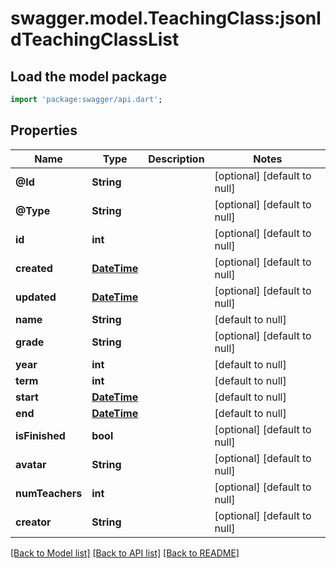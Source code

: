 # swagger.model.TeachingClass:jsonldTeachingClassList

## Load the model package
```dart
import 'package:swagger/api.dart';
```

## Properties
Name | Type | Description | Notes
------------ | ------------- | ------------- | -------------
**@Id** | **String** |  | [optional] [default to null]
**@Type** | **String** |  | [optional] [default to null]
**id** | **int** |  | [optional] [default to null]
**created** | [**DateTime**](DateTime.md) |  | [optional] [default to null]
**updated** | [**DateTime**](DateTime.md) |  | [optional] [default to null]
**name** | **String** |  | [default to null]
**grade** | **String** |  | [optional] [default to null]
**year** | **int** |  | [default to null]
**term** | **int** |  | [default to null]
**start** | [**DateTime**](DateTime.md) |  | [default to null]
**end** | [**DateTime**](DateTime.md) |  | [default to null]
**isFinished** | **bool** |  | [optional] [default to null]
**avatar** | **String** |  | [optional] [default to null]
**numTeachers** | **int** |  | [optional] [default to null]
**creator** | **String** |  | [optional] [default to null]

[[Back to Model list]](../README.md#documentation-for-models) [[Back to API list]](../README.md#documentation-for-api-endpoints) [[Back to README]](../README.md)

